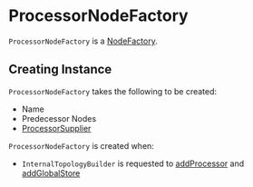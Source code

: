 # ProcessorNodeFactory

`ProcessorNodeFactory` is a [NodeFactory](NodeFactory.md).

## Creating Instance

`ProcessorNodeFactory` takes the following to be created:

* <span id="name"> Name
* <span id="predecessors"> Predecessor Nodes
* <span id="supplier"> [ProcessorSupplier](ProcessorSupplier.md)

`ProcessorNodeFactory` is created when:

* `InternalTopologyBuilder` is requested to [addProcessor](InternalTopologyBuilder.md#addProcessor) and [addGlobalStore](InternalTopologyBuilder.md#addGlobalStore)
